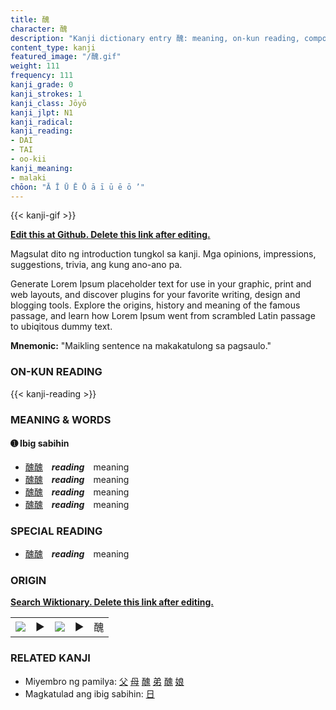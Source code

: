 ```yaml
---
title: 醜
character: 醜
description: "Kanji dictionary entry 醜: meaning, on-kun reading, compounds, origin, related kanji"
content_type: kanji
featured_image: "/醜.gif"
weight: 111
frequency: 111
kanji_grade: 0
kanji_strokes: 1
kanji_class: Jōyō
kanji_jlpt: N1
kanji_radical: 
kanji_reading: 
- DAI
- TAI
- oo-kii
kanji_meaning:
- malaki
chōon: "Ā Ī Ū Ē Ō ā ī ū ē ō ’"
---
```

[//]: # (Don't edit the line below. Kanji animated GIF code is automatically generated.)
{{< kanji-gif >}}

[//]: # (Edit below this line.)

**[Edit this at Github. Delete this link after editing.](https://github.com/tim0g/tim/tree/main/content/kanji/醜/index.md)**

Magsulat dito ng introduction tungkol sa kanji. Mga opinions, impressions, suggestions, trivia, ang kung ano-ano pa.

Generate Lorem Ipsum placeholder text for use in your graphic, print and web layouts, and discover plugins for your favorite writing, design and blogging tools. Explore the origins, history and meaning of the famous passage, and learn how Lorem Ipsum went from scrambled Latin passage to ubiqitous dummy text.
 
**Mnemonic:** "Maikling sentence na makakatulong sa pagsaulo."

### ON-KUN READING

[//]: # (Don't edit the line below. ON-KUN READING code is automatically generated.)
{{< kanji-reading >}}

### MEANING & WORDS

#### ➊ **Ibig sabihin**
  - [醜](../醜)[醜](../醜)　***reading***　meaning
  - [醜](../醜)[醜](../醜)　***reading***　meaning
  - [醜](../醜)[醜](../醜)　***reading***　meaning
  - [醜](../醜)[醜](../醜)　***reading***　meaning

### SPECIAL READING
  - [醜](../醜)[醜](../醜)　***reading***　meaning

### ORIGIN

**[Search Wiktionary. Delete this link after editing.](https://wiktionary.org/wiki/醜)**
<table class="kanji-table"><tr><td>
<img src="60px-醜-bronze.svg.png">
</td><td>▶</td><td>
<img src="60px-醜-oracle.svg.png">
</td><td>▶</td>
<td class="kanji-origin">醜</td>
</tr></table>

### RELATED KANJI
- Miyembro ng pamilya: [父](../父) [母](../母) [醜](../醜) [弟](../弟) [醜](../醜) [娘](../娘)
- Magkatulad ang ibig sabihin: [日](../日)
